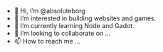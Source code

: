 - 👋 Hi, I’m @absoluteborg
- 👀 I’m interested in building websites and games.
- 🌱 I’m currently learning Node and Gadot.
- 💞️ I’m looking to collaborate on ...
- 📫 How to reach me ... 

<!---
absoluteborg/absoluteborg is a ✨ special ✨ repository because its `README.md` (this file) appears on your GitHub profile.
You can click the Preview link to take a look at your changes.
--->
